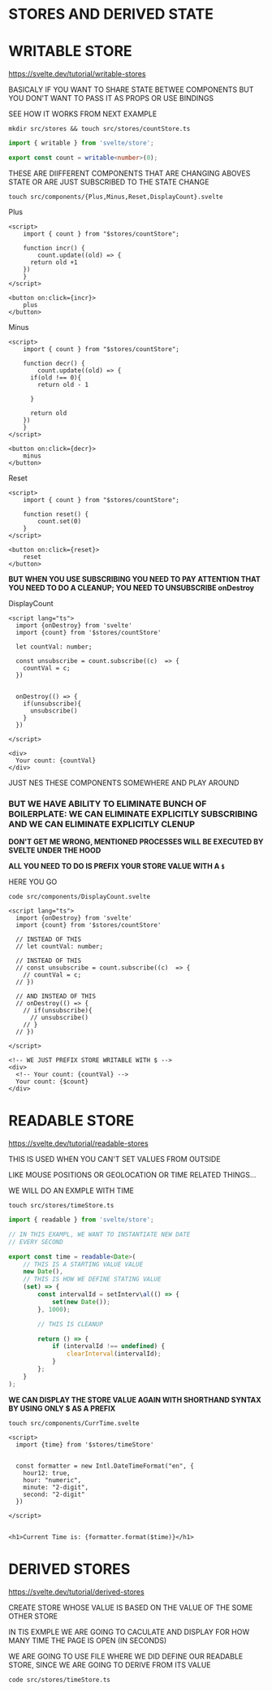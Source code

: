 # STORES AND DERIVED STATE

# WRITABLE STORE

<https://svelte.dev/tutorial/writable-stores>

BASICALY IF YOU WANT TO SHARE STATE BETWEE COMPONENTS BUT YOU DON'T WANT TO PASS IT AS PROPS OR USE BINDINGS

SEE HOW IT WORKS FROM NEXT EXAMPLE

```
mkdir src/stores && touch src/stores/countStore.ts
```

```ts
import { writable } from 'svelte/store';

export const count = writable<number>(0);
```

THESE ARE DIIFFERENT COMPONENTS THAT ARE CHANGING ABOVES STATE OR ARE JUST SUBSCRIBED TO THE STATE CHANGE

```
touch src/components/{Plus,Minus,Reset,DisplayCount}.svelte
```

Plus

```svelte
<script>
	import { count } from "$stores/countStore";

	function incr() {
		count.update((old) => {
      return old +1
    })
	}
</script>

<button on:click={incr}>
	plus
</button>
```

Minus

```svelte
<script>
	import { count } from "$stores/countStore";

	function decr() {
		count.update((old) => {
      if(old !== 0){
        return old - 1

      }

      return old
    })
	}
</script>

<button on:click={decr}>
	minus
</button>
```

Reset

```svelte
<script>
	import { count } from "$stores/countStore";

	function reset() {
		count.set(0)
	}
</script>

<button on:click={reset}>
	reset
</button>
```

**BUT WHEN YOU USE SUBSCRIBING YOU NEED TO PAY ATTENTION THAT YOU NEED TO DO A CLEANUP; YOU NEED TO UNSUBSCRIBE onDestroy**

DisplayCount

```svelte
<script lang="ts">
  import {onDestroy} from 'svelte'
  import {count} from '$stores/countStore'

  let countVal: number;

  const unsubscribe = count.subscribe((c)  => {
    countVal = c;
  })


  onDestroy(() => {
    if(unsubscribe){
      unsubscribe()
    }
  })

</script>

<div>
  Your count: {countVal}
</div>
```

JUST NES THESE COMPONENTS SOMEWHERE AND PLAY AROUND

### BUT WE HAVE ABILITY TO ELIMINATE BUNCH OF BOILERPLATE: WE CAN ELIMINATE EXPLICITLY SUBSCRIBING AND WE CAN ELIMINATE EXPLICITLY CLENUP

**DON'T GET ME WRONG, MENTIONED PROCESSES WILL BE EXECUTED BY SVELTE UNDER THE HOOD**

**ALL YOU NEED TO DO IS PREFIX YOUR STORE VALUE WITH A `$`**

HERE YOU GO

```
code src/components/DisplayCount.svelte
```

```svelte
<script lang="ts">
  import {onDestroy} from 'svelte'
  import {count} from '$stores/countStore'

  // INSTEAD OF THIS
  // let countVal: number;

  // INSTEAD OF THIS
  // const unsubscribe = count.subscribe((c)  => {
    // countVal = c;
  // })

  // AND INSTEAD OF THIS
  // onDestroy(() => {
    // if(unsubscribe){
      // unsubscribe()
    // }
  // })

</script>

<!-- WE JUST PREFIX STORE WRITABLE WITH $ -->
<div>
  <!-- Your count: {countVal} -->
  Your count: {$count}
</div>
```

# READABLE STORE

<https://svelte.dev/tutorial/readable-stores>

THIS IS USED WHEN YOU CAN'T SET VALUES FROM OUTSIDE

LIKE MOUSE POSITIONS OR GEOLOCATION OR TIME RELATED THINGS...

WE WILL DO AN EXMPLE WITH TIME

```
touch src/stores/timeStore.ts
```

```ts
import { readable } from 'svelte/store';

// IN THIS EXAMPL, WE WANT TO INSTANTIATE NEW DATE
// EVERY SECOND

export const time = readable<Date>(
	// THIS IS A STARTING VALUE VALUE
	new Date(),
	// THIS IS HOW WE DEFINE STATING VALUE
	(set) => {
		const intervalId = setInterv\al(() => {
			set(new Date());
		}, 1000);

		// THIS IS CLEANUP

		return () => {
			if (intervalId !== undefined) {
				clearInterval(intervalId);
			}
		};
	}
);
```

**WE CAN DISPLAY THE STORE VALUE AGAIN WITH SHORTHAND SYNTAX BY USING ONLY $ AS A PREFIX**

```
touch src/components/CurrTime.svelte
```

```svelte
<script>
  import {time} from '$stores/timeStore'


  const formatter = new Intl.DateTimeFormat("en", {
    hour12: true,
    hour: "numeric",
    minute: "2-digit",
    second: "2-digit"
  })

</script>


<h1>Current Time is: {formatter.format($time)}</h1>
```

# DERIVED STORES

<https://svelte.dev/tutorial/derived-stores>

CREATE STORE WHOSE VALUE IS BASED ON THE VALUE OF THE SOME OTHER STORE

IN TIS EXMPLE WE ARE GOING TO CACULATE AND DISPLAY FOR HOW MANY TIME THE PAGE IS OPEN (IN SECONDS)

WE ARE GOING TO USE FILE WHERE WE DID DEFINE OUR READABLE STORE, SINCE WE ARE GOING TO DERIVE FROM ITS VALUE

```
code src/stores/timeStore.ts
```

```ts

```

